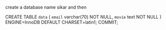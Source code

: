 create a database name sikar and then

CREATE TABLE `data` (
  `email` varchar(70) NOT NULL,
  `movie` text NOT NULL
) ENGINE=InnoDB DEFAULT CHARSET=latin1;
COMMIT;